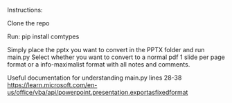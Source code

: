 Instructions:

Clone the repo

Run:
pip install comtypes

Simply place the pptx you want to convert in the PPTX folder and run main.py
Select whether you want to convert to a normal pdf 1 slide per page format or a info-maximalist format with all notes and comments. 

Useful documentation for understanding main.py lines 28-38
https://learn.microsoft.com/en-us/office/vba/api/powerpoint.presentation.exportasfixedformat
